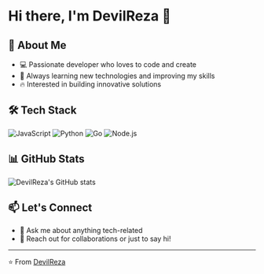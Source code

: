 # Hi there, I'm DevilReza 👋

## 🚀 About Me
- 💻 Passionate developer who loves to code and create
- 🌱 Always learning new technologies and improving my skills
- 🔥 Interested in building innovative solutions

## 🛠️ Tech Stack
![JavaScript](https://img.shields.io/badge/-JavaScript-F7DF1E?style=flat-square&logo=javascript&logoColor=black)
![Python](https://img.shields.io/badge/-Python-3776AB?style=flat-square&logo=python&logoColor=white)
![Go](https://img.shields.io/badge/-Go-00ADD8?style=flat-square&logo=go&logoColor=white)
![Node.js](https://img.shields.io/badge/-Node.js-339933?style=flat-square&logo=node.js&logoColor=white)

## 📊 GitHub Stats
![DevilReza's GitHub stats](https://github-readme-stats.vercel.app/api?username=devilreza&show_icons=true&theme=dark)

## 📫 Let's Connect
- 💬 Ask me about anything tech-related
- 📧 Reach out for collaborations or just to say hi!

---
⭐️ From [DevilReza](https://github.com/devilreza)
